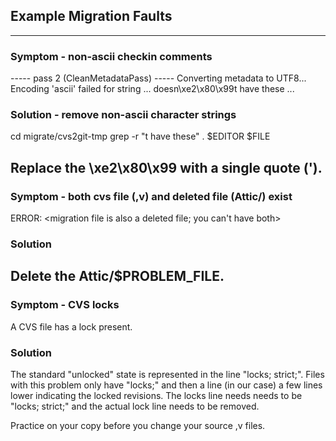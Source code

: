 ## Example Migration Faults

---
### Symptom - non-ascii checkin comments

----- pass 2 (CleanMetadataPass) -----
Converting metadata to UTF8...
Encoding 'ascii' failed for string ... doesn\xe2\x80\x99t have these ...

### Solution - remove non-ascii character strings

cd migrate/cvs2git-tmp
grep -r "t have these" .
$EDITOR $FILE

Replace the \xe2\x80\x99 with a single quote (').
---
### Symptom - both cvs file (,v) and deleted file (Attic/) exist

ERROR: <migration file is also a deleted file; you can't have both>

### Solution

Delete the Attic/$PROBLEM_FILE.
---
### Symptom - CVS locks

A CVS file has a lock present.

### Solution

The standard "unlocked" state is represented in the line "locks; strict;".
Files with this problem only have "locks;" and then a line (in our case) a few lines lower indicating the locked revisions.
The locks line needs needs to be "locks; strict;" and the actual lock line needs to be removed.

Practice on your copy before you change your source ,v files.

